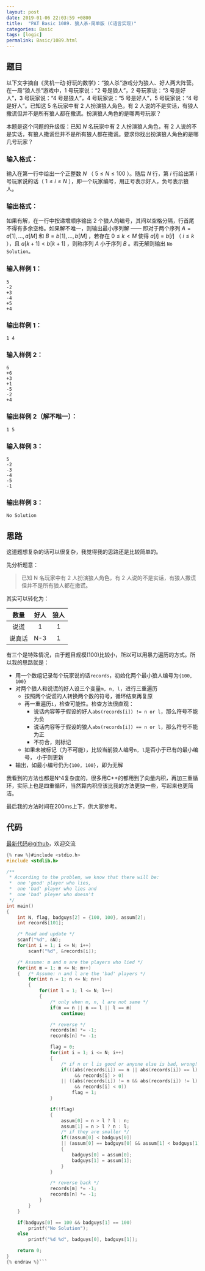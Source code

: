 ```yaml
---
layout: post
date: 2019-01-06 22:03:59 +0800
title:  "PAT Basic 1089. 狼人杀-简单版 (C语言实现)"
categories: Basic
tags: [logic]
permalink: Basic/1089.html
---
```


## 题目

以下文字摘自《灵机一动·好玩的数学》：“狼人杀”游戏分为狼人、好人两大阵营。在一局“狼人杀”游戏中，1 号玩家说：“2 号是狼人”，2 号玩家说：“3
号是好人”，3 号玩家说：“4 号是狼人”，4 号玩家说：“5 号是好人”，5 号玩家说：“4 号是好人”。已知这 5 名玩家中有 2 人扮演狼人角色，有
2 人说的不是实话，有狼人撒谎但并不是所有狼人都在撒谎。扮演狼人角色的是哪两号玩家？

本题是这个问题的升级版：已知 $N$ 名玩家中有 2 人扮演狼人角色，有 2
人说的不是实话，有狼人撒谎但并不是所有狼人都在撒谎。要求你找出扮演狼人角色的是哪几号玩家？

### 输入格式：

输入在第一行中给出一个正整数 $N$ （ $5 \le N \le 100$ ）。随后 $N$ 行，第 $i$ 行给出第 $i$ 号玩家说的话（ $1
\le i \le N$ ），即一个玩家编号，用正号表示好人，负号表示狼人。

### 输出格式：

如果有解，在一行中按递增顺序输出 2 个狼人的编号，其间以空格分隔，行首尾不得有多余空格。如果解不唯一，则输出最小序列解 —— 即对于两个序列 $A = {
a[1], ..., a[M] }$ 和 $B = { b[1], ..., b[M] }$ ，若存在 $0 \le k < M$ 使得
$a[i]=b[i]$ （ $i \le k$ ），且 $a[k+1]<b[k+1]$ ，则称序列 $A$ 小于序列 $B$ 。若无解则输出 `No
Solution`。

### 输入样例 1：

    
    
    5
    -2
    +3
    -4
    +5
    +4
    

### 输出样例 1：

    
    
    1 4
    

### 输入样例 2：

    
    
    6
    +6
    +3
    +1
    -5
    -2
    +4
    

### 输出样例 2（解不唯一）：

    
    
    1 5
    

### 输入样例 3：

    
    
    5
    -2
    -3
    -4
    -5
    -1
    

### 输出样例 3：

    
    
    No Solution
    



## 思路


这道题想复杂的话可以很复杂，我觉得我的思路还是比较简单的。

先分析题意：

> 已知 N 名玩家中有 2 人扮演狼人角色，有 2 人说的不是实话，有狼人撒谎但并不是所有狼人都在撒谎。

其实可以转化为：

|数量|好人|狼人|
|:-:|:-:|:-:|
|说谎|1|1|
|说真话|N-3|1|

有三个是特殊情况，由于题目规模(100)比较小，所以可以用暴力遍历的方式。所以我的思路就是：

- 用一个数组记录每个玩家说的话`records`，初始化两个最小狼人编号为`{100, 100}`
- 对两个狼人和说谎的好人设三个变量`m, n, l`，进行三重遍历
  - 按照两个说谎的人转换两个数的符号，循环结束再复原
  - 再一重遍历`i`，检查可能性。检查方法很直观：
    - 说话内容等于假设的好人`abs(records[i]) != n or l`，那么符号不能为负
    - 说话内容等于假设的狼人`abs(records[i]) == n or l`，那么符号不能为正
    - 不符合，则标记
  - 如果未被标记（为不可能），比较当前狼人编号`n, l`是否小于已有的最小编号，
    小于则更新
- 输出，如最小编号仍为`{100, 100}`，即为无解


我看到的方法也都是N^4复杂度的，很多用C++的都用到了向量内积，再加三重循环，实际上也是四重循环，当然算内积应该比我的方法更快一些，写起来也更简洁。

最后我的方法时间在200ms上下，供大家参考。

## 代码

[最新代码@github](https://github.com/OliverLew/PAT/blob/master/PATBasic/1089.c)，欢迎交流
```c
{% raw %}#include <stdio.h>
#include <stdlib.h>

/**
 * According to the problem, we know that there will be:
 *  one 'good' player who lies,
 *  one 'bad' player who lies and
 *  one 'bad' pleyer who doesn't
 */
int main()
{
    int N, flag, badguys[2] = {100, 100}, assum[2];
    int records[101];

    /* Read and update */
    scanf("%d", &N);
    for(int i = 1; i <= N; i++)
        scanf("%d", &records[i]);

    /* Assume: m and n are the players who lied */
    for(int m = 1; m <= N; m++)
    {   /* Assume: n and l are the 'bad' players */
        for(int n = 1; n <= N; n++)
        {
            for(int l = 1; l <= N; l++)
            {
                /* only when m, n, l are not same */
                if(m == n || n == l || l == m)
                    continue;

                /* reverse */
                records[m] *= -1;
                records[n] *= -1;

                flag = 0;
                for(int i = 1; i <= N; i++)
                {
                    /* if n or l is good or anyone else is bad, wrong! */
                    if(((abs(records[i]) == n || abs(records[i]) == l)
                         && records[i] > 0)
                    || ((abs(records[i]) != n && abs(records[i]) != l)
                         && records[i] < 0))
                        flag = 1;
                }

                if(!flag)
                {
                    assum[0] = n > l ? l : n;
                    assum[1] = n > l ? n : l;
                    /* if they are smaller */
                    if((assum[0] < badguys[0])
                    || (assum[0] == badguys[0] && assum[1] < badguys[1]))
                    {
                        badguys[0] = assum[0];
                        badguys[1] = assum[1];
                    }
                }

                /* reverse back */
                records[m] *= -1;
                records[n] *= -1;
            }
        }
    }

    if(badguys[0] == 100 && badguys[1] == 100)
        printf("No Solution");
    else
        printf("%d %d", badguys[0], badguys[1]);

    return 0;
}
{% endraw %}```